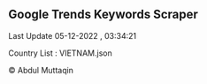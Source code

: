 

## Google Trends Keywords Scraper 
 
Last Update 05-12-2022 , 03:34:21

Country List :
VIETNAM.json



© Abdul Muttaqin 
